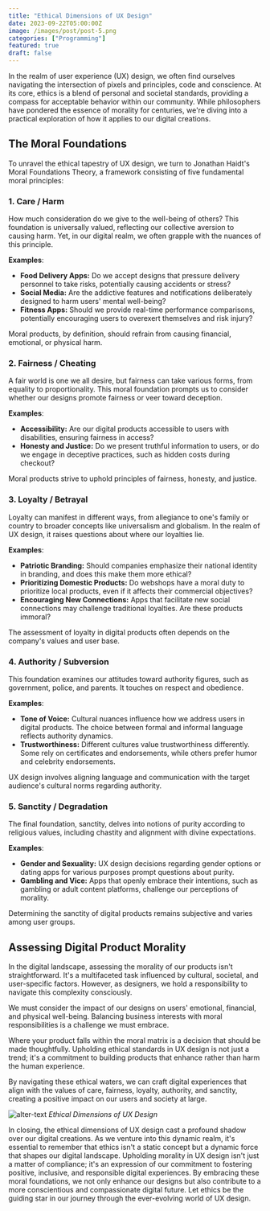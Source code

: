```yaml
---
title: "Ethical Dimensions of UX Design"
date: 2023-09-22T05:00:00Z
image: /images/post/post-5.png
categories: ["Programming"]
featured: true
draft: false
---
```


In the realm of user experience (UX) design, we often find ourselves navigating the intersection of pixels and principles, code and conscience. At its core, ethics is a blend of personal and societal standards, providing a compass for acceptable behavior within our community. While philosophers have pondered the essence of morality for centuries, we're diving into a practical exploration of how it applies to our digital creations.

## The Moral Foundations

To unravel the ethical tapestry of UX design, we turn to Jonathan Haidt's Moral Foundations Theory, a framework consisting of five fundamental moral principles:

### 1. Care / Harm
How much consideration do we give to the well-being of others? This foundation is universally valued, reflecting our collective aversion to causing harm. Yet, in our digital realm, we often grapple with the nuances of this principle.

**Examples**:
- **Food Delivery Apps:** Do we accept designs that pressure delivery personnel to take risks, potentially causing accidents or stress?
- **Social Media:** Are the addictive features and notifications deliberately designed to harm users' mental well-being?
- **Fitness Apps:** Should we provide real-time performance comparisons, potentially encouraging users to overexert themselves and risk injury?

Moral products, by definition, should refrain from causing financial, emotional, or physical harm.

### 2. Fairness / Cheating
A fair world is one we all desire, but fairness can take various forms, from equality to proportionality. This moral foundation prompts us to consider whether our designs promote fairness or veer toward deception.

**Examples**:
- **Accessibility:** Are our digital products accessible to users with disabilities, ensuring fairness in access?
- **Honesty and Justice:** Do we present truthful information to users, or do we engage in deceptive practices, such as hidden costs during checkout?

Moral products strive to uphold principles of fairness, honesty, and justice.

### 3. Loyalty / Betrayal
Loyalty can manifest in different ways, from allegiance to one's family or country to broader concepts like universalism and globalism. In the realm of UX design, it raises questions about where our loyalties lie.

**Examples**:
- **Patriotic Branding:** Should companies emphasize their national identity in branding, and does this make them more ethical?
- **Prioritizing Domestic Products:** Do webshops have a moral duty to prioritize local products, even if it affects their commercial objectives?
- **Encouraging New Connections:** Apps that facilitate new social connections may challenge traditional loyalties. Are these products immoral?

The assessment of loyalty in digital products often depends on the company's values and user base.

### 4. Authority / Subversion
This foundation examines our attitudes toward authority figures, such as government, police, and parents. It touches on respect and obedience.

**Examples**:
- **Tone of Voice:** Cultural nuances influence how we address users in digital products. The choice between formal and informal language reflects authority dynamics.
- **Trustworthiness:** Different cultures value trustworthiness differently. Some rely on certificates and endorsements, while others prefer humor and celebrity endorsements.

UX design involves aligning language and communication with the target audience's cultural norms regarding authority.

### 5. Sanctity / Degradation
The final foundation, sanctity, delves into notions of purity according to religious values, including chastity and alignment with divine expectations.

**Examples**:
- **Gender and Sexuality:** UX design decisions regarding gender options or dating apps for various purposes prompt questions about purity.
- **Gambling and Vice:** Apps that openly embrace their intentions, such as gambling or adult content platforms, challenge our perceptions of morality.

Determining the sanctity of digital products remains subjective and varies among user groups.

## Assessing Digital Product Morality

In the digital landscape, assessing the morality of our products isn't straightforward. It's a multifaceted task influenced by cultural, societal, and user-specific factors. However, as designers, we hold a responsibility to navigate this complexity consciously.

We must consider the impact of our designs on users' emotional, financial, and physical well-being. Balancing business interests with moral responsibilities is a challenge we must embrace.

Where your product falls within the moral matrix is a decision that should be made thoughtfully. Upholding ethical standards in UX design is not just a trend; it's a commitment to building products that enhance rather than harm the human experience.

By navigating these ethical waters, we can craft digital experiences that align with the values of care, fairness, loyalty, authority, and sanctity, creating a positive impact on our users and society at large.

![alter-text](/images/post/post-5.png)
*Ethical Dimensions of UX Design*

In closing, the ethical dimensions of UX design cast a profound shadow over our digital creations. As we venture into this dynamic realm, it's essential to remember that ethics isn't a static concept but a dynamic force that shapes our digital landscape. Upholding morality in UX design isn't just a matter of compliance; it's an expression of our commitment to fostering positive, inclusive, and responsible digital experiences. By embracing these moral foundations, we not only enhance our designs but also contribute to a more conscientious and compassionate digital future. Let ethics be the guiding star in our journey through the ever-evolving world of UX design.